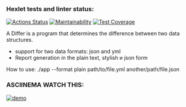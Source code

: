 ### Hexlet tests and linter status:
[![Actions Status](https://github.com/NiceBruce/java-project-71/workflows/hexlet-check/badge.svg)](https://github.com/NiceBruce/java-project-71/actions)
[![Maintainability](https://api.codeclimate.com/v1/badges/7bbfaa03c914c018449f/maintainability)](https://codeclimate.com/github/NiceBruce/java-project-71/maintainability)
[![Test Coverage](https://api.codeclimate.com/v1/badges/7bbfaa03c914c018449f/test_coverage)](https://codeclimate.com/github/NiceBruce/java-project-71/test_coverage)


A Differ is a program that determines the difference between two data structures.
- support for two data formats: json and yml
- Report generation in the  plain text, stylish и json form

How to use:
./app --format plain path/to/file.yml another/path/file.json

### ASCIINEMA WATCH THIS:
[![demo](https://asciinema.org/a/4M9DOQkqQmnJUZ3viVlC7ErNh.svg)](https://asciinema.org/a/4M9DOQkqQmnJUZ3viVlC7ErNh)